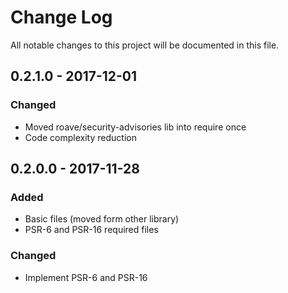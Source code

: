 # Change Log
All notable changes to this project will be documented in this file.

## 0.2.1.0 - 2017-12-01
### Changed
* Moved roave/security-advisories lib into require once
* Code complexity reduction 

## 0.2.0.0 - 2017-11-28
### Added
* Basic files (moved form other library)
* PSR-6 and PSR-16 required files

### Changed
* Implement PSR-6 and PSR-16
